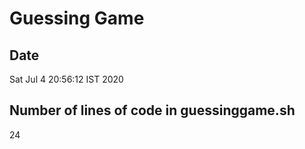 # Guessing Game
## Date
Sat Jul  4 20:56:12 IST 2020
## Number of lines of code in guessinggame.sh
24
